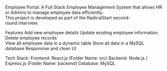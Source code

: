 Employee Portal: A Full Stack Employee Management System that allows HR or Admins to manage employee data efficiently.  
This project is developed as part of the RadicalStart second-round interview.

Features
Add new employee details
Update existing employee information  
Delete employee records  
View all employee data in a dynamic table
Store all data in a MySQL database
Responsive and clean UI

Tech Stack:
Frontend: React.js (Folder Name: src)
Backend: Node.js / Express.js (Folder Name: backend)
Database: MySQL
